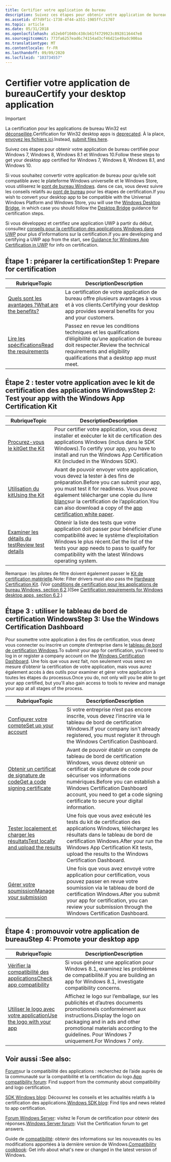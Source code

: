 ```yaml
---
title: Certifier votre application de bureau
description: Suivez ces étapes pour obtenir votre application de bureau certifiée pour Windows 7, Windows 8, Windows 8.1 et Windows 10. Si vous souhaitez convertir votre application de bureau pour qu’elle soit compatible avec le plateforme Windows universelle et le Windows Store, vous utiliserez le pont de bureau Windows. dans ce cas, vous devez suivre les conseils sur le pont Desktop pour les étapes de certification. Si vous développez et certifiez une application UWP à partir du début, consultez conseils pour la certification des applications Windows dans UWP pour plus d’informations sur la certification.
ms.assetid: d77d9f1c-1738-4f44-a351-1985ffc21707
ms.topic: article
ms.date: 05/31/2018
ms.openlocfilehash: a52eb0f1040c438cb61f4729923c8928116447e8
ms.sourcegitcommit: 773fa6257ead6c74154ad3cf46d21e49adc900aa
ms.translationtype: MT
ms.contentlocale: fr-FR
ms.lasthandoff: 09/09/2020
ms.locfileid: "103734557"
---
```

# <a name="certify-your-desktop-application"></a><span data-ttu-id="b2a3a-103">Certifier votre application de bureau</span><span class="sxs-lookup"><span data-stu-id="b2a3a-103">Certify your desktop application</span></span>

> [!IMPORTANT]
> <span data-ttu-id="b2a3a-104">La certification pour les applications de bureau Win32 est [déconseillée](https://techcommunity.microsoft.com/t5/windows-hardware-certification/win32-logo-certification-deprecation/ba-p/364920).</span><span class="sxs-lookup"><span data-stu-id="b2a3a-104">Certification for Win32 desktop apps is [deprecated](https://techcommunity.microsoft.com/t5/windows-hardware-certification/win32-logo-certification-deprecation/ba-p/364920).</span></span> <span data-ttu-id="b2a3a-105">À la place, [envoyez les fichiers ici](https://www.microsoft.com/wdsi/filesubmission/).</span><span class="sxs-lookup"><span data-stu-id="b2a3a-105">Instead, [submit files here](https://www.microsoft.com/wdsi/filesubmission/).</span></span>

<span data-ttu-id="b2a3a-106">Suivez ces étapes pour obtenir votre application de bureau certifiée pour Windows 7, Windows 8, Windows 8.1 et Windows 10.</span><span class="sxs-lookup"><span data-stu-id="b2a3a-106">Follow these steps to get your desktop app certified for Windows 7, Windows 8, Windows 8.1, and Windows 10.</span></span>

<span data-ttu-id="b2a3a-107">Si vous souhaitez convertir votre application de bureau pour qu’elle soit compatible avec le plateforme Windows universelle et le Windows Store, vous utiliserez le [pont de bureau Windows](https://developer.microsoft.com/windows/bridges/desktop). dans ce cas, vous devez suivre les conseils relatifs au [pont de bureau](/windows/uwp/porting/desktop-to-uwp-root) pour les étapes de certification.</span><span class="sxs-lookup"><span data-stu-id="b2a3a-107">If you wish to convert your desktop app to be compatible with the Universal Windows Platform and Windows Store, you will use the [Windows Desktop Bridge](https://developer.microsoft.com/windows/bridges/desktop), in which case you should follow the [Desktop Bridge](/windows/uwp/porting/desktop-to-uwp-root) guidance for certification steps.</span></span>

<span data-ttu-id="b2a3a-108">Si vous développez et certifiez une application UWP à partir du début, consultez [conseils pour la certification des applications Windows dans UWP](/windows/uwp/debug-test-perf/windows-app-certification-kit) pour plus d’informations sur la certification.</span><span class="sxs-lookup"><span data-stu-id="b2a3a-108">If you are developing and certifying a UWP app from the start, see [Guidance for Windows App Certification in UWP](/windows/uwp/debug-test-perf/windows-app-certification-kit) for info on certification.</span></span>

## <a name="step-1-prepare-for-certification"></a><span data-ttu-id="b2a3a-109">Étape 1 : préparer la certification</span><span class="sxs-lookup"><span data-stu-id="b2a3a-109">Step 1: Prepare for certification</span></span>



| <span data-ttu-id="b2a3a-110">Rubrique</span><span class="sxs-lookup"><span data-stu-id="b2a3a-110">Topic</span></span>                                                                                       | <span data-ttu-id="b2a3a-111">Description</span><span class="sxs-lookup"><span data-stu-id="b2a3a-111">Description</span></span>                                                                                    |
|---------------------------------------------------------------------------------------------|------------------------------------------------------------------------------------------------|
| [<span data-ttu-id="b2a3a-112">Quels sont les avantages ?</span><span class="sxs-lookup"><span data-stu-id="b2a3a-112">What are the benefits?</span></span>](what-are-the-benefits-.md)<br/>                             | <span data-ttu-id="b2a3a-113">La certification de votre application de bureau offre plusieurs avantages à vous et à vos clients.</span><span class="sxs-lookup"><span data-stu-id="b2a3a-113">Certifying your desktop app provides several benefits for you and your customers.</span></span>              |
| [<span data-ttu-id="b2a3a-114">Lire les spécifications</span><span class="sxs-lookup"><span data-stu-id="b2a3a-114">Read the requirements</span></span>](certification-requirements-for-windows-desktop-apps.md)<br/> | <span data-ttu-id="b2a3a-115">Passez en revue les conditions techniques et les qualifications d’éligibilité qu’une application de bureau doit respecter.</span><span class="sxs-lookup"><span data-stu-id="b2a3a-115">Review the technical requirements and eligibility qualifications that a desktop app must meet.</span></span> |



 

## <a name="step-2-test-your-app-with-the-windows-app-certification-kit"></a><span data-ttu-id="b2a3a-116">Étape 2 : tester votre application avec le kit de certification des applications Windows</span><span class="sxs-lookup"><span data-stu-id="b2a3a-116">Step 2: Test your app with the Windows App Certification Kit</span></span>



| <span data-ttu-id="b2a3a-117">Rubrique</span><span class="sxs-lookup"><span data-stu-id="b2a3a-117">Topic</span></span>                                                          | <span data-ttu-id="b2a3a-118">Description</span><span class="sxs-lookup"><span data-stu-id="b2a3a-118">Description</span></span>                                                                                                                                                                           |
|----------------------------------------------------------------|---------------------------------------------------------------------------------------------------------------------------------------------------------------------------------------|
| [<span data-ttu-id="b2a3a-119">Procurez-vous le kit</span><span class="sxs-lookup"><span data-stu-id="b2a3a-119">Get the Kit</span></span>](https://developer.microsoft.com/windows/downloads/app-certification-kit/) | <span data-ttu-id="b2a3a-120">Pour certifier votre application, vous devez installer et exécuter le kit de certification des applications Windows (inclus dans le SDK Windows).</span><span class="sxs-lookup"><span data-stu-id="b2a3a-120">To certify your app, you have to install and run the Windows App Certification Kit (included in the Windows SDK).</span></span>                                                                     |
| [<span data-ttu-id="b2a3a-121">Utilisation du kit</span><span class="sxs-lookup"><span data-stu-id="b2a3a-121">Using the Kit</span></span>](using-the-windows-app-certification-kit.md)   | <span data-ttu-id="b2a3a-122">Avant de pouvoir envoyer votre application, vous devez la tester à des fins de préparation.</span><span class="sxs-lookup"><span data-stu-id="b2a3a-122">Before you can submit your app, you must test it for readiness.</span></span> <span data-ttu-id="b2a3a-123">Vous pouvez également télécharger une copie du livre [blanc](https://www.microsoft.com/download/details.aspx?id=27414)sur la certification de l’application.</span><span class="sxs-lookup"><span data-stu-id="b2a3a-123">You can also download a copy of the [app certification white paper](https://www.microsoft.com/download/details.aspx?id=27414).</span></span> |
| [<span data-ttu-id="b2a3a-124">Examiner les détails du test</span><span class="sxs-lookup"><span data-stu-id="b2a3a-124">Review test details</span></span>](windows-app-certification-kit-tests.md) | <span data-ttu-id="b2a3a-125">Obtenir la liste des tests que votre application doit passer pour bénéficier d’une compatibilité avec le système d’exploitation Windows le plus récent.</span><span class="sxs-lookup"><span data-stu-id="b2a3a-125">Get the list of the tests your app needs to pass to qualify for compatibility with the latest Windows operating system.</span></span>                                                               |



 

<span data-ttu-id="b2a3a-126">Remarque : les pilotes de filtre doivent également passer le [Kit de certification matérielle](https://download.microsoft.com/download/1/8/B/18BC088A-537D-4386-9334-687747A602E6/hlk/hlksetup.exe).</span><span class="sxs-lookup"><span data-stu-id="b2a3a-126">Note: Filter drivers must also pass the [Hardware Certification Kit](https://download.microsoft.com/download/1/8/B/18BC088A-537D-4386-9334-687747A602E6/hlk/hlksetup.exe).</span></span> <span data-ttu-id="b2a3a-127">(Voir [conditions de certification pour les applications de bureau Windows, section 6,2](certification-requirements-for-windows-desktop-apps.md).)</span><span class="sxs-lookup"><span data-stu-id="b2a3a-127">(See [Certification requirements for Windows desktop apps, section 6.2](certification-requirements-for-windows-desktop-apps.md).)</span></span>

## <a name="step-3-use-the-windows-certification-dashboard"></a><span data-ttu-id="b2a3a-128">Étape 3 : utiliser le tableau de bord de certification Windows</span><span class="sxs-lookup"><span data-stu-id="b2a3a-128">Step 3: Use the Windows Certification Dashboard</span></span>

<span data-ttu-id="b2a3a-129">Pour soumettre votre application à des fins de certification, vous devez vous connecter ou inscrire un compte d’entreprise dans le [tableau de bord de certification Windows](/previous-versions/hh833792(v=msdn.10)).</span><span class="sxs-lookup"><span data-stu-id="b2a3a-129">To submit your app for certification, you'll need to log in or register a company account on the [Windows Certification Dashboard](/previous-versions/hh833792(v=msdn.10)).</span></span> <span data-ttu-id="b2a3a-130">Une fois que vous avez fait, non seulement vous serez en mesure d’obtenir la certification de votre application, mais vous aurez également accès à des outils pour examiner et gérer votre application à toutes les étapes du processus.</span><span class="sxs-lookup"><span data-stu-id="b2a3a-130">Once you do, not only will you be able to get your app certified, but you'll also gain access to tools to review and manage your app at all stages of the process.</span></span>



| <span data-ttu-id="b2a3a-131">Rubrique</span><span class="sxs-lookup"><span data-stu-id="b2a3a-131">Topic</span></span>                                                                                                                   | <span data-ttu-id="b2a3a-132">Description</span><span class="sxs-lookup"><span data-stu-id="b2a3a-132">Description</span></span>                                                                                                                                        |
|-------------------------------------------------------------------------------------------------------------------------|----------------------------------------------------------------------------------------------------------------------------------------------------|
| [<span data-ttu-id="b2a3a-133">Configurer votre compte</span><span class="sxs-lookup"><span data-stu-id="b2a3a-133">Set up your account</span></span>](/windows-hardware/drivers/dashboard/)                 | <span data-ttu-id="b2a3a-134">Si votre entreprise n’est pas encore inscrite, vous devez l’inscrire via le tableau de bord de certification Windows.</span><span class="sxs-lookup"><span data-stu-id="b2a3a-134">If your company isn't already registered, you must register it through the Windows Certification Dashboard.</span></span>                                        |
| [<span data-ttu-id="b2a3a-135">Obtenir un certificat de signature de code</span><span class="sxs-lookup"><span data-stu-id="b2a3a-135">Get a code signing certificate</span></span>](/windows-hardware/drivers/dashboard/)      | <span data-ttu-id="b2a3a-136">Avant de pouvoir établir un compte de tableau de bord de certification Windows, vous devez obtenir un certificat de signature de code pour sécuriser vos informations numériques.</span><span class="sxs-lookup"><span data-stu-id="b2a3a-136">Before you can establish a Windows Certification Dashboard account, you need to get a code signing certificate to secure your digital information.</span></span> |
| [<span data-ttu-id="b2a3a-137">Tester localement et charger les résultats</span><span class="sxs-lookup"><span data-stu-id="b2a3a-137">Test locally and upload the results</span></span>](/windows-hardware/drivers/dashboard/) | <span data-ttu-id="b2a3a-138">Une fois que vous avez exécuté les tests du kit de certification des applications Windows, téléchargez les résultats dans le tableau de bord de certification Windows.</span><span class="sxs-lookup"><span data-stu-id="b2a3a-138">After your run the Windows App Certification Kit tests, upload the results to the Windows Certification Dashboard.</span></span>                                 |
| [<span data-ttu-id="b2a3a-139">Gérer votre soumission</span><span class="sxs-lookup"><span data-stu-id="b2a3a-139">Manage your submission</span></span>](/windows-hardware/drivers/dashboard/)              | <span data-ttu-id="b2a3a-140">Une fois que vous avez envoyé votre application pour certification, vous pouvez passer en revue votre soumission via le tableau de bord de certification Windows.</span><span class="sxs-lookup"><span data-stu-id="b2a3a-140">After you submit your app for certification, you can review your submission through the Windows Certification Dashboard.</span></span>                           |



 

## <a name="step-4-promote-your-desktop-app"></a><span data-ttu-id="b2a3a-141">Étape 4 : promouvoir votre application de bureau</span><span class="sxs-lookup"><span data-stu-id="b2a3a-141">Step 4: Promote your desktop app</span></span>



| <span data-ttu-id="b2a3a-142">Rubrique</span><span class="sxs-lookup"><span data-stu-id="b2a3a-142">Topic</span></span>                                                                      | <span data-ttu-id="b2a3a-143">Description</span><span class="sxs-lookup"><span data-stu-id="b2a3a-143">Description</span></span>                                                                                                               |
|----------------------------------------------------------------------------|---------------------------------------------------------------------------------------------------------------------------|
| [<span data-ttu-id="b2a3a-144">Vérifier la compatibilité des applications</span><span class="sxs-lookup"><span data-stu-id="b2a3a-144">Check app compatibility</span></span>](/windows/compatibility/windows-8-1-introduction) | <span data-ttu-id="b2a3a-145">Si vous générez une application pour Windows 8.1, examinez les problèmes de compatibilité.</span><span class="sxs-lookup"><span data-stu-id="b2a3a-145">If you are building an app for Windows 8.1, investigate compatibility concerns.</span></span>                                           |
| [<span data-ttu-id="b2a3a-146">Utiliser le logo avec votre application</span><span class="sxs-lookup"><span data-stu-id="b2a3a-146">Use the logo with your app</span></span>](https://techcommunity.microsoft.com/t5/windows-hardware-certification/bg-p/WindowsHardwareCertification)                  | <span data-ttu-id="b2a3a-147">Affichez le logo sur l’emballage, sur les publicités et d’autres documents promotionnels conformément aux instructions.</span><span class="sxs-lookup"><span data-stu-id="b2a3a-147">Display the logo on packaging and in ads and other promotional materials according to the guidelines.</span></span> <span data-ttu-id="b2a3a-148">Pour Windows 7 uniquement.</span><span class="sxs-lookup"><span data-stu-id="b2a3a-148">For Windows 7 only.</span></span> |



 

## <a name="see-also"></a><span data-ttu-id="b2a3a-149">Voir aussi :</span><span class="sxs-lookup"><span data-stu-id="b2a3a-149">See also:</span></span>

<span data-ttu-id="b2a3a-150">[Forum](https://social.msdn.microsoft.com/Forums/windowsdesktop/home?forum=windowscompatibility)sur la compatibilité des applications : recherchez de l’aide auprès de la communauté sur la compatibilité et la certification du logo.</span><span class="sxs-lookup"><span data-stu-id="b2a3a-150">[App compatibility forum](https://social.msdn.microsoft.com/Forums/windowsdesktop/home?forum=windowscompatibility): Find support from the community about compatibility and logo certification.</span></span>

<span data-ttu-id="b2a3a-151">[SDK Windows blog](https://blogs.msdn.com/b/winsdk/archive/tags/certification/): Découvrez les conseils et les actualités relatifs à la certification des applications.</span><span class="sxs-lookup"><span data-stu-id="b2a3a-151">[Windows SDK blog](https://blogs.msdn.com/b/winsdk/archive/tags/certification/): Find tips and news related to app certification.</span></span>

<span data-ttu-id="b2a3a-152">[Forum Windows Server]( https://social.technet.microsoft.com/Forums/windowsserver/home?forum=WSAppCompat): visitez le Forum de certification pour obtenir des réponses.</span><span class="sxs-lookup"><span data-stu-id="b2a3a-152">[Windows Server forum]( https://social.technet.microsoft.com/Forums/windowsserver/home?forum=WSAppCompat): Visit the Certification forum to get answers.</span></span>

<span data-ttu-id="b2a3a-153">Guide de [compatibilité](/windows/desktop/w8cookbook/windows-8-and-windows-server-8-compatibility-cookbook-portal): obtenir des informations sur les nouveautés ou les modifications apportées à la dernière version de Windows.</span><span class="sxs-lookup"><span data-stu-id="b2a3a-153">[Compatibility cookbook](/windows/desktop/w8cookbook/windows-8-and-windows-server-8-compatibility-cookbook-portal): Get info about what's new or changed in the latest version of Windows.</span></span>

 

